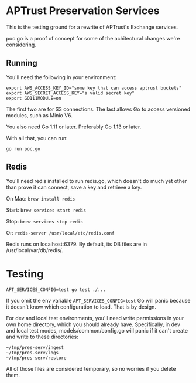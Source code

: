 # APTrust Preservation Services

This is the testing ground for a rewrite of APTrust's Exchange services.

poc.go is a proof of concept for some of the achitectural changes we're
considering.

## Running

You'll need the following in your environment:

```
export AWS_ACCESS_KEY_ID="some key that can access aptrust buckets"
export AWS_SECRET_ACCESS_KEY="a valid secret key"
export GO111MODULE=on
```

The first two are for S3 connections. The last allows Go to access versioned
modules, such as Minio V6.

You also need Go 1.11 or later. Preferably Go 1.13 or later.

With all that, you can run:

`go run poc.go`

## Redis

You'll need redis installed to run redis.go, which doesn't do much yet other than
prove it can connect, save a key and retrieve a key.

On Mac: `brew install redis`

Start: `brew services start redis`

Stop: `brew services stop redis`

Or: `redis-server /usr/local/etc/redis.conf`

Redis runs on localhost:6379. By default, its DB files are in
/usr/local/var/db/redis/.

# Testing

`APT_SERVICES_CONFIG=test go test ./...`

If you omit the env variable `APT_SERVICES_CONFIG=test` Go will panic because
it doesn't know which configuration to load. That is by design.

For dev and local test environments, you'll need write permissions in your own
home directory, which you should already have. Specifically, in dev and local
test modes, models/common/config.go will panic if it can't create and write to
these directories:

```
~/tmp/pres-serv/ingest
~/tmp/pres-serv/logs
~/tmp/pres-serv/restore
```

All of those files are considered temporary, so no worries if you delete them.
